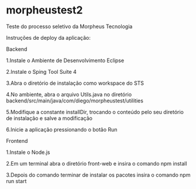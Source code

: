 # morpheustest2
 Teste do processo seletivo da Morpheus Tecnologia

Instruções de deploy da aplicação:


Backend

1.Instale o Ambiente de Desenvolvimento Eclipse

2.Instale o Sping Tool Suite 4

3.Abra o diretório de instalação como workspace do STS

4.No ambiente, abra o arquivo Utils.java no diretório backend/src/main/java/com/diego/morpheustest/utilities

5.Modifique a constante installDir, trocando o conteúdo pelo seu diretório de instalação e salve a modificação

6.Inicie a aplicação pressionando o botão Run


Frontend

1.Instale o Node.js

2.Em um terminal abra o diretório front-web e insira o comando npm install

3.Depois do comando terminar de instalar os pacotes insira o comando npm run start